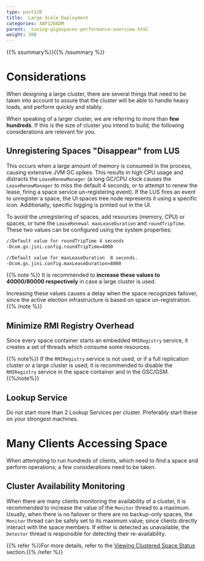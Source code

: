 ```yaml
---
type: post120
title:  Large Scale Deployment
categories: XAP120ADM
parent:  tuning-gigaspaces-performance-overview.html
weight: 300
---
```


{{% ssummary%}}{{% /ssummary %}}

# Considerations



When designing a large cluster, there are several things that need to be taken into account to assure that the cluster will be able to handle heavy loads, and perform quickly and stably.

When speaking of a larger cluster, we are referring to more than **few hundreds**. If this is the size of cluster you intend to build, the following considerations are relevant for you.

## Unregistering Spaces "Disappear" from LUS

This occurs when a large amount of memory is consumed in the process, causing extensive JVM GC spikes. This results in high CPU usage and distracts the `LeaseRenewManager` (a long GC/CPU clock causes the `LeaseRenewManager` to miss the default 4 seconds, or to attempt to renew the lease, firing a space service un-registering event). If the LUS fires an event to unregister a space, the UI spaces tree node represents it using a specific icon. Additionally, specific logging is printed out in the UI.

To avoid the unregistering of spaces, add resources (memory, CPU) or spaces, or tune the `LeaseRenewal maxLeaseDuration` and `roundTripTime`. These two values can be configured using the system properties:


```bash
//Default value for roundTripTime 4 seconds
-Dcom.gs.jini.config.roundTripTime=4000

//Default value for maxLeaseDuration  8 seconds.
-Dcom.gs.jini.config.maxLeaseDuration=8000
```

{{% note %}}
It is recommended to **increase these values to 40000/80000 respectively** in case a large cluster is used.

Increasing these values causes a delay when the space recognizes failover, since the active election infrastructure is based on space un-registration.
{{% /note %}}

## Minimize RMI Registry Overhead

Since every space container starts an embedded `RMIRegistry` service, it creates a set of threads which consume some resources.

{{% note%}}
If the `RMIRegistry` service is not used, or if a full replication cluster or a large cluster is used; it is recommended to disable the `RMIRegistry` service in the space container and in the GSC/GSM.
{{%/note%}}

## Lookup Service

Do not start more than 2 Lookup Services per cluster. Preferably start these on your strongest machines.



# Many Clients Accessing Space

When attempting to run hundreds of clients, which need to find a space and perform operations; a few considerations need to be taken.

## Cluster Availability Monitoring

When there are many clients monitoring the availability of a cluster, it is recommended to increase the value of the `Monitor` thread to a maximum. Usually, when there is no failover or there are no backup-only spaces, the `Monitor` thread can be safely set to its maximum value; since clients directly interact with the space members. If either is detected as unavailable, the `Detector` thread is responsible for detecting their re-availability.

{{% refer %}}For more details, refer to the [Viewing Clustered Space Status](./cluster-view-gigaspaces-browser.html) section.{{% /refer %}}
